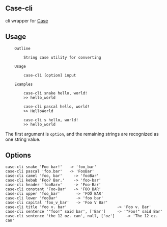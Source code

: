 ## Case-cli

cli wrapper for [Case](https://github.com/nbubna/Case) 

## Usage

```
    Outline

        String case utility for converting

    Usage

        case-cli [option] input
    
    Examples

        case-cli snake hello, world!
        >> hello_world

        case-cli pascal hello, world!
        >> HelloWorld

        case-cli s hello, world!
        >> hello_world
```

The first argument is `option`, and the remaining strings are recognized as one string value.

## Options

```console
case-cli snake 'Foo bar!'   -> 'foo_bar'
case-cli pascal 'foo.bar'   -> 'FooBar'
case-cli camel 'foo, bar'     -> 'fooBar'
case-cli kebab 'Foo? Bar.'    -> 'foo-bar'
case-cli header 'fooBar='     -> 'Foo-Bar'
case-cli constant 'Foo-Bar'   -> 'FOO_BAR'
case-cli upper 'foo_bar'       -> 'FOO BAR'
case-cli lower 'fooBar'        -> 'foo bar'
case-cli capital 'foo_v_bar'   -> 'Foo V Bar'
case-cli title 'foo v. bar'                      -> 'Foo v. Bar'
case-cli sentence '"foo!" said bar', ['Bar']     -> '"Foo!" said Bar'
case-cli sentence 'the 12 oz. can', null, ['oz']     -> 'The 12 oz. can'
```
